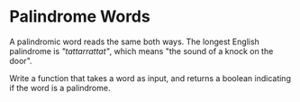 # Palindrome Words

A palindromic word reads the same both ways. The longest English palindrome is _"tattarrattat"_, which means "the sound of a knock on the door".

Write a function that takes a word as input, and returns a boolean indicating if the word is a palindrome.